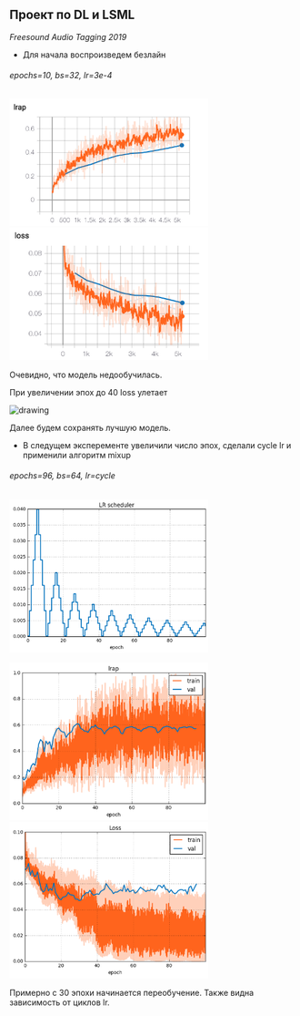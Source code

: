 ## Проект по DL и LSML 
*Freesound Audio Tagging 2019*

- Для начала воспроизведем безлайн 

######  epochs=10, bs=32, lr=3e-4

<img src="./img/lrap.png" alt="drawing" width="350"/> <img src="./img/loss.png" alt="drawing" width="350"/>

Очевидно, что модель недообучилась. 

При увеличении эпох до 40 loss улетает



<img src="./img/loss_lrap.png" alt="drawing" width="350"/>

Далее будем сохранять лучшую модель.
- В следущем эксперементе увеличили число эпох, сделали cycle lr и применили алгоритм mixup 

######  epochs=96, bs=64, lr=cycle

<img src="./img/lr_scheduler.png" alt="drawing" width="350"/>


<img src="./img/lrap_mixup.png" alt="drawing" width="350"/>  <img src="./img/loss_mixup.png" alt="drawing" width="350"/>

Примерно с 30 эпохи начинается переобучение. Также видна зависимость от циклов lr.





